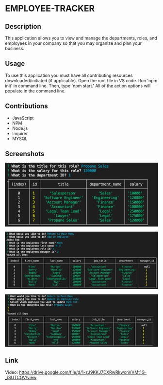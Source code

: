 # EMPLOYEE-TRACKER

## Description

This application allows you to view and manage the departments, roles, and employees in your company so that you may organize and plan your business.

## Usage

To use this application you must have all contributing resources downloaded/initiated (if applicable). Open the root file in VS code. Run 'npm init' in command line. Then, type 'npm start.' All of the action options will populate in the command line.

## Contributions

- JavaScript
- NPM
- Node.js
- Inquirer
- MYSQL

## Screenshots

![image](./assets/images/Screen%20Shot%202022-07-13%20at%2012.05.55%20AM.png)

![image](./assets/images/Screen%20Shot%202022-07-13%20at%2012.06.06%20AM.png)

![image](./assets/images/Screen%20Shot%202022-07-13%20at%2012.06.15%20AM.png)

## Link

Video: https://drive.google.com/file/d/1-zJ9KKJ7DXRwRkwcnVVMt1G-_iSUTCOV/view
